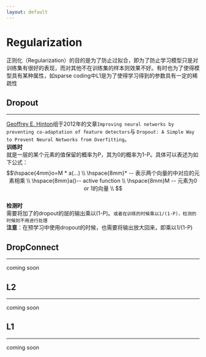 ```yaml
---
layout: default
---
```


__Regularization__
=============
正则化（Regularization）的目的是为了防止过拟合，即为了防止学习模型只是对训练集有很好的表现，而对其他不在训练集的样本则效果不好。有时也为了使得模型具有某种属性，如sparse coding中L1是为了使得学习得到的参数具有一定的稀疏性

__Dropout__
-----------
---
[Geoffrey E. Hinton](http://www.cs.toronto.edu/~hinton/)组于2012年的文章`Improving neural networks by preventing co-adaptation of feature detectors`与
`Dropout: A Simple Way to Prevent Neural Networks from Overfitting`。      
__训练时__    
就是一层的某个元素的值保留的概率为P，其为0的概率为1-P。具体可以表述为如下公式：     
$$\hspace{4mm}o=M * a(...) \\
\hspace{8mm}* -- 表示两个向量的中对应的元素相乘 \\
\hspace{8mm}a()-- active function \\
\hspace{8mm}M -- 元素为0 or 1的向量  \\
$$    
__检测时__   
需要将加了的dropout的层的输出乘以(1-P)。`或者在训练的时候乘以1/(1-P)，检测的时候则不用进行处理`        
__注意__：在预学习中使用dropout的时候，也需要将输出放大回来，即乘以1/(1-P)    

__DropConnect__
---------     
---    
coming soon    

__L2__
---------     
---     
coming soon    

__L1__
---------     
---       
coming soon    


